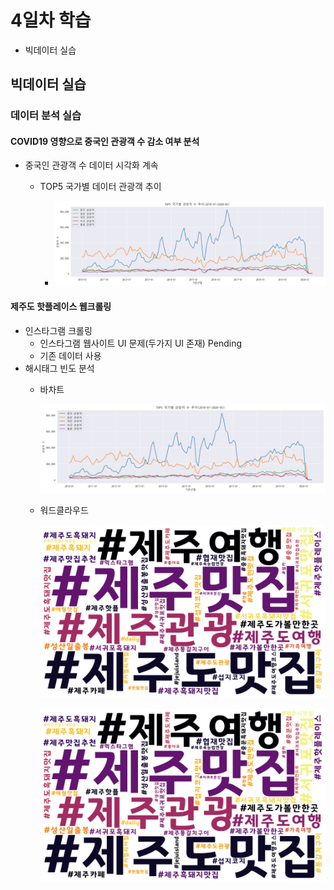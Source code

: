 # 4일차 학습
- 빅데이터 실습

## 빅데이터 실습

### 데이터 분석 실습

#### COVID19 영향으로 중국인 관광객 수 감소 여부 분석
- 중국인 관광객 수 데이터 시각화 계속
    - TOP5 국가별 데이터 관광객 추이

        - ![TOP5 국가별 관광객 추이](https://github.com/hyanyul/python-analysis-2024/blob/main/images/pa06.png?raw=true)


#### 제주도 핫플레이스 웹크롤링
- 인스타그램 크롤링
    - 인스타그램 웹사이트 UI 문제(두가지 UI 존재) Pending
    - 기존 데이터 사용
- 해시태그 빈도 분석
    - 바차트

        ![바차트](https://github.com/hyanyul/python-analysis-2024/blob/main/images/pa06.png?raw=true)

    
    - 워드클라우드

        ![워드클라우드1](https://github.com/hyanyul/python-analysis-2024/blob/main/images/pa08.png?raw=true)

        ![워드클라우드2](https://github.com/hyanyul/python-analysis-2024/blob/main/images/pa08.png?raw=true)
    